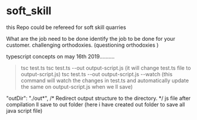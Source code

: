 # soft_skill
this Repo could be refereed for soft skill quarries

What are the job need to be done 
identify the job to be done for your customer.
challenging orthodoxies.
(questioning orthodoxies )


typescript concepts on may 16th 2019..........
>tsc test.ts
>tsc test.ts --out output-script.js            (it will change test.ts file to output-script.js)
>tsc test.ts --out output-script.js --watch   (this command will watch the changes in test.ts and automatically update the same on output-script.js when we ll save)


  "outDir": "./out*",                        /* Redirect output structure to the directory. */
  js file after compilation ll save to out folder (here i have created out folder to save all java script file)
